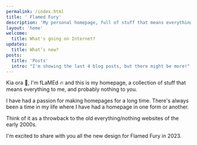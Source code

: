 ```yaml
---
permalink: /index.html
title: ' Flamed Fury'
description: 'My personal homepage, full of stuff that means everything to me, and nothing to you. You will find my thoughts about the current state of the web, my recollections of my earliest memories of the web, and a bunch of pages detailing some of my interests in records, books, comics, games, movies and tv shows. Come have a read and leave me a message.'
layout: 'home'
welcome: 
  title: What's going on Internet?
updates:
  title: What’s new?
posts:
  title: 'Posts'
  intro: "I'm showing the last 4 blog posts, but there might be more!"
---
```


Kia ora 👋, I'm fLaMEd 🔥 and this is my homepage, a collection of stuff that means everything to me, and probably nothing to you.

I have had a passion for making homepages for a long time. There's always been a time in my life where I have had a homepage in one form or another.

Think of it as a throwback to the old everything/nothing websites of the early 2000s.

I'm excited to share with you all the new design for Flamed Fury in 2023.